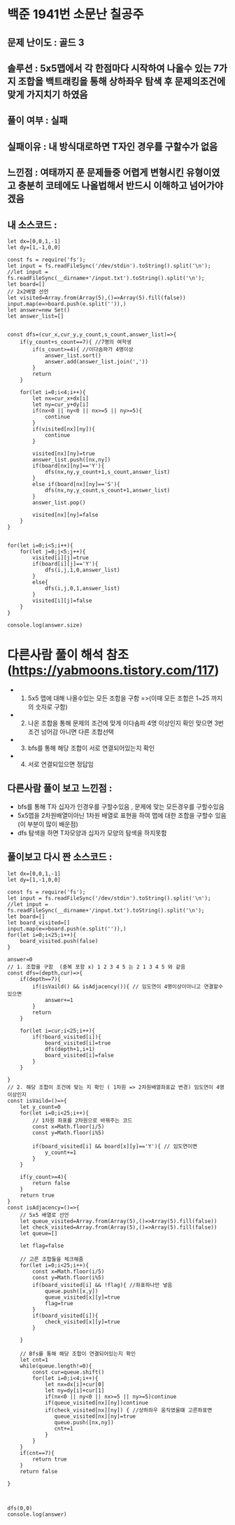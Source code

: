 # 백준 1941번 소문난 칠공주

## 문제 난이도 : 골드 3

## 솔루션 : 5x5맵에서 각 한점마다 시작하여 나올수 있는 7가지 조합을 백트래킹을 통해 상하좌우 탐색 후 문제의조건에 맞게 가지치기 하였음

## 풀이 여부 : 실패

## 실패이유 : 내 방식대로하면 T자인 경우를 구할수가 없음

## 느낀점 : 여태까지 푼 문제들중 어렵게 변형시킨 유형이였고 충분히 코테에도 나올법해서 반드시 이해하고 넘어가야겠음

## 내 소스코드 :

```
let dx=[0,0,1,-1]
let dy=[1,-1,0,0]

const fs = require('fs');
let input = fs.readFileSync('/dev/stdin').toString().split('\n');
//let input = fs.readFileSync(__dirname+'/input.txt').toString().split('\n');
let board=[]
// 2x2배열 선언
let visited=Array.from(Array(5),()=>Array(5).fill(false))
input.map(e=>board.push(e.split('')),)
let answer=new Set()
let answer_list=[]


const dfs=(cur_x,cur_y,y_count,s_count,answer_list)=>{
    if(y_count+s_count==7){ //7명의 여학생
        if(s_count>=4){ //이다솜파가 4명이상
            answer_list.sort()
            answer.add(answer_list.join(','))
        }
        return
    }

    for(let i=0;i<4;i++){
        let nx=cur_x+dx[i]
        let ny=cur_y+dy[i]
        if(nx<0 || ny<0 || nx>=5 || ny>=5){
            continue
        }
        if(visited[nx][ny]){
            continue
        }

        visited[nx][ny]=true
        answer_list.push([nx,ny])
        if(board[nx][ny]=='Y'){
            dfs(nx,ny,y_count+1,s_count,answer_list)
        }
        else if(board[nx][ny]=='S'){
            dfs(nx,ny,y_count,s_count+1,answer_list)
        }
        answer_list.pop()

        visited[nx][ny]=false
    }
}


for(let i=0;i<5;i++){
    for(let j=0;j<5;j++){
        visited[i][j]=true
        if(board[i][j]=='Y'){
            dfs(i,j,1,0,answer_list)
        }
        else{
            dfs(i,j,0,1,answer_list)
        }
        visited[i][j]=false
    }
}

console.log(answer.size)

```

# 다른사람 풀이 해석 참조 (https://yabmoons.tistory.com/117)

- 1. 5x5 맵에 대해 나올수있는 모든 조합을 구함 =>(이때 모든 조합은 1~25 까지의 숫자로 구함)
- 2. 나온 조합을 통해 문제의 조건에 맞게 이다솜파 4명 이상인지 확인 맞으면 3번조건 넘어감 아니면 다른 조합선택
- 3. bfs를 통해 해당 조합이 서로 연결되어있는지 확인
- 4. 서로 연결되있으면 정답임

## 다른사람 풀이 보고 느낀점 :

- bfs를 통해 T자 십자가 인경우를 구할수있음 , 문제에 맞는 모든경우를 구할수있음
- 5x5맵을 2차원배열이아닌 1차원 배열로 표현을 하여 맵에 대한 조합을 구할수 있음 (이 부분이 많이 배운점)
- dfs 탐색을 하면 T자모양과 십자가 모양의 탐색을 하지못함

## 풀이보고 다시 짠 소스코드 :

```
let dx=[0,0,1,-1]
let dy=[1,-1,0,0]

const fs = require('fs');
let input = fs.readFileSync('/dev/stdin').toString().split('\n');
//let input = fs.readFileSync(__dirname+'/input.txt').toString().split('\n');
let board=[]
let board_visited=[]
input.map(e=>board.push(e.split('')),)
for(let i=0;i<25;i++){
    board_visited.push(false)
}

answer=0
// 1. 조합을 구함  (중복 포함 x) 1 2 3 4 5 는 2 1 3 4 5 와 같음
const dfs=(depth,cur)=>{
    if(depth==7){
        if(isVaild() && isAdjacency()){ // 임도연이 4명이상이아니고 연결할수있으면
            answer+=1
        }
        return
    }

    for(let i=cur;i<25;i++){
        if(!board_visited[i]){
            board_visited[i]=true
            dfs(depth+1,i+1)
            board_visited[i]=false
        }
    }

}
// 2. 해당 조합이 조건에 맞는 지 확인 ( 1차원 => 2차원배열좌표값 변경) 임도연이 4명이상인지
const isVaild=()=>{
    let y_count=0
    for(let i=0;i<25;i++){
        // 1차원 좌표를 2차원으로 바꿔주는 코드
        const x=Math.floor(i/5)
        const y=Math.floor(i%5)

        if(board_visited[i] && board[x][y]=='Y'){ // 임도연이면
            y_count+=1
        }
    }

    if(y_count>=4){
        return false
    }
    return true
}
const isAdjacency=()=>{
    // 5x5 배열로 선언
    let queue_visited=Array.from(Array(5),()=>Array(5).fill(false))
    let check_visited=Array.from(Array(5),()=>Array(5).fill(false))
    let queue=[]

    let flag=false

    // 고른 조합들을 체크해줌
    for(let i=0;i<25;i++){
        const x=Math.floor(i/5)
        const y=Math.floor(i%5)
        if(board_visited[i] && !flag){ //좌표하나만 넣음
            queue.push([x,y])
            queue_visited[x][y]=true
            flag=true
        }
        if(board_visited[i]){
            check_visited[x][y]=true
        }

    }

    // Bfs를 통해 해당 조합이 연결되어있는지 확인
    let cnt=1
    while(queue.length!=0){
        const cur=queue.shift()
        for(let i=0;i<4;i++){
            let nx=dx[i]+cur[0]
            let ny=dy[i]+cur[1]
            if(nx<0 || ny<0 || nx>=5 || ny>=5)continue
            if(queue_visited[nx][ny])continue
            if(check_visited[nx][ny]) { //상하좌우 움직였을떄 고른좌표면
               queue_visited[nx][ny]=true
               queue.push([nx,ny])
               cnt+=1
            }
        }
    }
    if(cnt==7){
        return true
    }
    return false

}



dfs(0,0)
console.log(answer)

```
